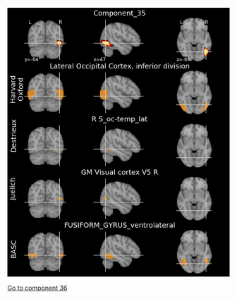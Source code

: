 ![35](preliminary/35.jpg "Component 35")

[Go to component 36](https://parietal-inria.github.io/MODL_atlas/256/36 "Component 36")
